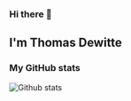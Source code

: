 ### Hi there 👋

## I'm Thomas Dewitte

### My GitHub stats

![Github stats](https://github-readme-stats.vercel.app/api?username=dewittethomas&show_icons=true)
